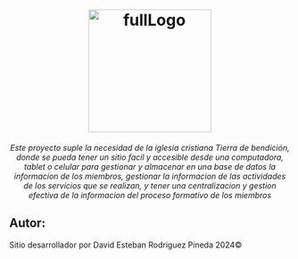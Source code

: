 <h1 align="center">
    <img src="https://i.ibb.co/w0Ft3XJ/fullLogo.png" alt="fullLogo" border="0" width="220px" heigth="220px">
</h1>

<p align="center">
  <i align="center">Este proyecto suple la necesidad de la iglesia cristiana Tierra de bendición, donde se pueda tener un sitio facil y accesible desde una computadora, tablet o celular para gestionar y almacenar en una base de datos la informacion de los miembros, gestionar la informacion de las actividades de los servicios que se realizan,
  y tener una centralizacion y gestion efectiva de la informacion del proceso formativo de los miembros</i>
</p>

## Autor:
<p>Sitio desarrollador por David Esteban Rodriguez Pineda 2024&copy;</p>
